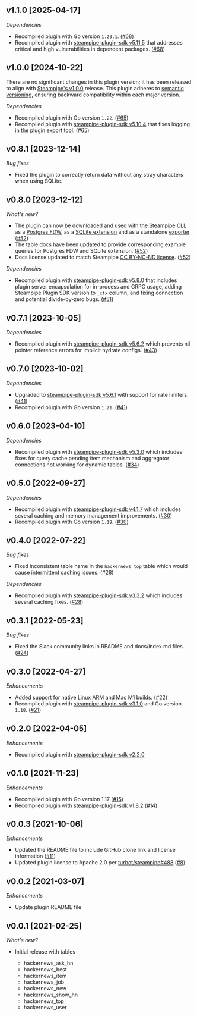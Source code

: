 ## v1.1.0 [2025-04-17]

_Dependencies_

- Recompiled plugin with Go version `1.23.1`. ([#68](https://github.com/turbot/steampipe-plugin-hackernews/pull/68))
- Recompiled plugin with [steampipe-plugin-sdk v5.11.5](https://github.com/turbot/steampipe-plugin-sdk/blob/v5.11.5/CHANGELOG.md#v5115-2025-03-31) that addresses critical and high vulnerabilities in dependent packages. ([#68](https://github.com/turbot/steampipe-plugin-hackernews/pull/68))

## v1.0.0 [2024-10-22]

There are no significant changes in this plugin version; it has been released to align with [Steampipe's v1.0.0](https://steampipe.io/changelog/steampipe-cli-v1-0-0) release. This plugin adheres to [semantic versioning](https://semver.org/#semantic-versioning-specification-semver), ensuring backward compatibility within each major version.

_Dependencies_

- Recompiled plugin with Go version `1.22`. ([#65](https://github.com/turbot/steampipe-plugin-hackernews/pull/65))
- Recompiled plugin with [steampipe-plugin-sdk v5.10.4](https://github.com/turbot/steampipe-plugin-sdk/blob/develop/CHANGELOG.md#v5104-2024-08-29) that fixes logging in the plugin export tool. ([#65](https://github.com/turbot/steampipe-plugin-hackernews/pull/65))

## v0.8.1 [2023-12-14]

_Bug fixes_

- Fixed the plugin to correctly return data without any stray characters when using SQLite.

## v0.8.0 [2023-12-12]

_What's new?_

- The plugin can now be downloaded and used with the [Steampipe CLI](https://steampipe.io/docs), as a [Postgres FDW](https://steampipe.io/docs/steampipe_postgres/overview), as a [SQLite extension](https://steampipe.io/docs//steampipe_sqlite/overview) and as a standalone [exporter](https://steampipe.io/docs/steampipe_export/overview). ([#52](https://github.com/turbot/steampipe-plugin-hackernews/pull/52))
- The table docs have been updated to provide corresponding example queries for Postgres FDW and SQLite extension. ([#52](https://github.com/turbot/steampipe-plugin-hackernews/pull/52))
- Docs license updated to match Steampipe [CC BY-NC-ND license](https://github.com/turbot/steampipe-plugin-hackernews/blob/main/docs/LICENSE). ([#52](https://github.com/turbot/steampipe-plugin-hackernews/pull/52))

_Dependencies_

- Recompiled plugin with [steampipe-plugin-sdk v5.8.0](https://github.com/turbot/steampipe-plugin-sdk/blob/main/CHANGELOG.md#v580-2023-12-11) that includes plugin server encapsulation for in-process and GRPC usage, adding Steampipe Plugin SDK version to `_ctx` column, and fixing connection and potential divide-by-zero bugs. ([#51](https://github.com/turbot/steampipe-plugin-hackernews/pull/51))

## v0.7.1 [2023-10-05]

_Dependencies_

- Recompiled plugin with [steampipe-plugin-sdk v5.6.2](https://github.com/turbot/steampipe-plugin-sdk/blob/main/CHANGELOG.md#v562-2023-10-03) which prevents nil pointer reference errors for implicit hydrate configs. ([#43](https://github.com/turbot/steampipe-plugin-hackernews/pull/43))

## v0.7.0 [2023-10-02]

_Dependencies_

- Upgraded to [steampipe-plugin-sdk v5.6.1](https://github.com/turbot/steampipe-plugin-sdk/blob/main/CHANGELOG.md#v561-2023-09-29) with support for rate limiters. ([#41](https://github.com/turbot/steampipe-plugin-hackernews/pull/41))
- Recompiled plugin with Go version `1.21`. ([#41](https://github.com/turbot/steampipe-plugin-hackernews/pull/41))

## v0.6.0 [2023-04-10]

_Dependencies_

- Recompiled plugin with [steampipe-plugin-sdk v5.3.0](https://github.com/turbot/steampipe-plugin-sdk/blob/main/CHANGELOG.md#v530-2023-03-16) which includes fixes for query cache pending item mechanism and aggregator connections not working for dynamic tables. ([#34](https://github.com/turbot/steampipe-plugin-hackernews/pull/34))

## v0.5.0 [2022-09-27]

_Dependencies_

- Recompiled plugin with [steampipe-plugin-sdk v4.1.7](https://github.com/turbot/steampipe-plugin-sdk/blob/main/CHANGELOG.md#v417-2022-09-08) which includes several caching and memory management improvements. ([#30](https://github.com/turbot/steampipe-plugin-hackernews/pull/30))
- Recompiled plugin with Go version `1.19`. ([#30](https://github.com/turbot/steampipe-plugin-hackernews/pull/30))

## v0.4.0 [2022-07-22]

_Bug fixes_

- Fixed inconsistent table name in the `hackernews_top` table which would cause intermittent caching issues. ([#28](https://github.com/turbot/steampipe-plugin-hackernews/pull/28))

_Dependencies_

- Recompiled plugin with [steampipe-plugin-sdk v3.3.2](https://github.com/turbot/steampipe-plugin-sdk/blob/main/CHANGELOG.md#v332--2022-07-11) which includes several caching fixes. ([#28](https://github.com/turbot/steampipe-plugin-hackernews/pull/28))

## v0.3.1 [2022-05-23]

_Bug fixes_

- Fixed the Slack community links in README and docs/index.md files. ([#24](https://github.com/turbot/steampipe-plugin-hackernews/pull/24))

## v0.3.0 [2022-04-27]

_Enhancements_

- Added support for native Linux ARM and Mac M1 builds. ([#22](https://github.com/turbot/steampipe-plugin-hackernews/pull/22))
- Recompiled plugin with [steampipe-plugin-sdk v3.1.0](https://github.com/turbot/steampipe-plugin-sdk/blob/main/CHANGELOG.md#v310--2022-03-30) and Go version `1.18`. ([#21](https://github.com/turbot/steampipe-plugin-hackernews/pull/21))

## v0.2.0 [2022-04-05]

_Enhancements_

- Recompiled plugin with [steampipe-plugin-sdk v2.2.0](https://github.com/turbot/steampipe-plugin-sdk/blob/main/CHANGELOG.md#v220--2022-03-30)

## v0.1.0 [2021-11-23]

_Enhancements_

- Recompiled plugin with Go version 1.17 ([#15](https://github.com/turbot/steampipe-plugin-hackernews/pull/15))
- Recompiled plugin with [steampipe-plugin-sdk v1.8.2](https://github.com/turbot/steampipe-plugin-sdk/blob/main/CHANGELOG.md#v182--2021-11-22) ([#14](https://github.com/turbot/steampipe-plugin-hackernews/pull/14))

## v0.0.3 [2021-10-06]

_Enhancements_

- Updated the README file to include GitHub clone link and license information ([#11](https://github.com/turbot/steampipe-plugin-hackernews/pull/11))
- Updated plugin license to Apache 2.0 per [turbot/steampipe#488](https://github.com/turbot/steampipe/issues/488) ([#8](https://github.com/turbot/steampipe-plugin-hackernews/pull/8))

## v0.0.2 [2021-03-07]

_Enhancements_

  - Update plugin README file
 

## v0.0.1 [2021-02-25]

_What's new?_

- Initial release with tables

  - hackernews_ask_hn
  - hackernews_best
  - hackernews_item
  - hackernews_job
  - hackernews_new
  - hackernews_show_hn
  - hackernews_top
  - hackernews_user

